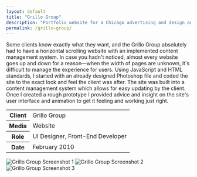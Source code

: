 ```yaml
---
layout: default
title: "Grillo Group"
description: "Portfolio website for a Chicago advertising and design agency"
permalink: /grillo-group/
---
```


<section class="grid grid-item-12/12">
	<div class="grid-item-12/12 grid-item-7/12@md">
		<p>Some clients know exactly what they want, and the Grillo Group absolutely had to have a horizontal scrolling website with an implemented content management system. In case you hadn't noticed, almost every website goes up and down for a reason&mdash;when the width of pages are unknown, it's difficult to manage the experience for users. Using JavaScript and HTML standards, I started with an already designed Photoshop file and coded the site to the exact look and feel the client was after. The site was built into a content management system which allows for easy updating by the client. Once I created a rough prototype I provided advice and insight on the site's user interface and animation to get it feeling and working just right.</p>
	</div>
	<aside class="project-meta grid-item-12/12 grid-item-5/12@md">
		<table>
			<tbody>
				<tr>
					<th>Client</th>
					<td>Grillo Group</td>
				</tr>
				<tr>
					<th>Media</th>
					<td>Website</td>
				</tr>
				<tr>
					<th>Role</th>
					<td>UI Designer, Front-End Developer</td>
				</tr>
				<tr>
					<th>Date</th>
					<td>February 2010</td>
				</tr>
			</tbody>
		</table>
	</aside>
</section>
<section class="grid grid-item-12/12">
		<img class="grid-item-12/12" src="{{ site.cdn }}/grillo-1.png" alt="Grillo Group Screenshot 1">
		<img class="grid-item-12/12 grid-item-6/12@md" src="{{ site.cdn }}/grillo-2.png" alt="Grillo Group Screenshot 2">
		<img class="grid-item-12/12 grid-item-6/12@md" src="{{ site.cdn }}/grillo-3.png" alt="Grillo Group Screenshot 3">
</section>
